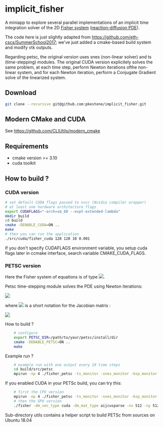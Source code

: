 # implicit_fisher

A miniapp to explore several parallel implementations of an implicit time integration solver of the 2D [Fisher system](https://en.wikipedia.org/wiki/Fisher%27s_equation) ([reaction-diffusion PDE](https://en.wikipedia.org/wiki/Reaction%E2%80%93diffusion_system)).

The code here is just slightly adapted from https://github.com/eth-cscs/SummerSchool2017; we've just added a cmake-based build system and modify vtk outputs.

Regarding petsc, the original version uses snes (non-linear solver) and ts (time-stepping) modules. The original CUDA version explicitely solves the same problem, at each time step, perform Newton iterations ofthe non-linear system, and for each Newton iteration, perform a Conjugate Gradient solve of the linearized system.

## Download

```bash
git clone --recursive git@github.com:pkestene/implicit_fisher.git
```

## Modern CMake and CUDA

See https://github.com/CLIUtils/modern_cmake

## Requirements

- cmake version >= 3.10
- cuda toolkit

## How to build ?

### CUDA version

```bash
# set default CUDA flags passed to nvcc (Nvidia compiler wrapper)
# at least one hardware architecture flags
export CUDAFLAGS="-arch=sm_60 --expt-extended-lambda"
mkdir build
cd build
cmake -DENABLE_CUDA=ON ..
make
# then you can run the application
./src/cuda/fisher_cuda 128 128 10 0.001
```

If you don't specify CUDAFLAGS environment variable, you setup cuda flags later in ccmake interface, search variable CMAKE_CUDA_FLAGS.


### PETSC version

Here the Fisher system of equations is of type <img src="https://render.githubusercontent.com/render/math?math=\frac{\partial U}{\partial t} = f(U,t)">.

Petsc time-stepping module solves the PDE using Newton iterations:

<img src="https://render.githubusercontent.com/render/math?math=x^{k%2B1} = x^k - [ f'(x^k) ]^{-1} * f(x^k)">

where <img src="https://render.githubusercontent.com/render/math?math=f'"> is a short notation for the Jacobian matrix :

<img src="https://render.githubusercontent.com/render/math?math=f'=\frac{\partial f}{\partial U}">

How to build ?

``` bash
    # configure
    export PETSC_DIR=/path/to/your/petsc/install/dir
    cmake -DENABLE_PETSC=ON ..
    make
```

Example run ?

``` bash
    # example run with one output every 10 time steps
    cd build/src/petsc
    mpirun -np 4 ./fisher_petsc -ts_monitor -snes_monitor -ksp_monitor -ts_view -filename fisher -dump_vtk 10
```

If you enabled CUDA in your PETSc build, you can try this:

``` bash
    # first the CPU version
    mpirun -np 4 ./fisher_petsc -ts_monitor -snes_monitor -ksp_monitor -ts_view -nx 512 -ny 512
    # then the GPU version
    ./fisher -dm_vec_type cuda -dm_mat_type aijcusparse -nx 512 -ny 512 -cuda_view 
```

Sub-directory utils contains a helper script to build PETSc from sources on Ubuntu 18.04
